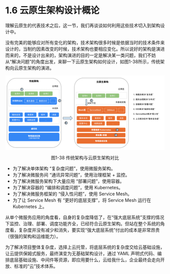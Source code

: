 # 1.6 云原生架构设计概论

理解云原生的代表技术之后，这一节，我们再谈谈如何利用这些技术切入到架构设计中。

没有完美的能够应对所有变化的架构，技术架构很多时候是依据当时的技术条件来设计的，当制约因素改变的时候，技术架构也要相应变化。所以说好的架构是演进而来的，不是设计出来的，架构演进的目的一定是解决某一类问题，我们不妨从“解决问题”的角度出发，来聊一下云原生架构如何设计，如图1-38所示，传统架构向云原生架构的演进。

<div  align="center">
	<img src="../assets/arc-1.svg" width = "700"  align=center />
	<p>图1-38 传统架构与云原生架构对比</p>
</div>

- 为了解决单体架构 “复杂度问题”，使用微服务架构。
- 为了解决微服务间 “通讯异常问题”，使用治理框架 + 监控。
- 为了解决微服务架构下大量应用 “部署问题”，使用容器。
- 为了解决容器的 “编排和调度问题”，使用 Kubernetes。
- 为了解决微服务框架的 “侵入性问题”，使用 Service Mesh。
- 为了让 Service Mesh 有 “更好的底层支撑”，将 Service Mesh 运行在 Kubernetes 上。

从单个微服务应用的角度看，自身的复杂度降低了，在“强大底层系统”支撑的情况下监控、治理、部署、调度功能齐全，已经符合云原生架构。但站在整个系统的角度看，复杂度并没有减少和消失，要实现“强大底层系统”付出的成本是非常昂贵（很强的架构和运维能力）。

为了解决项目整体复杂度，选择上云托管，将底层系统的复杂度交给云基础设施，让云提供保姆式服务，最终演变为无基础架构设计，通过 YAML 声明式代码、编排底层基础设施、中间件等资源，即应用要什么，云给我什么，企业最终会走向开放、标准的“云”技术体系。
